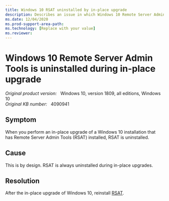 ```yaml
---
title: Windows 10 RSAT uninstalled by in-place upgrade
description: Describes an issue in which Windows 10 Remote Server Admin Tools (RSAT) is uninstalled during an in-place upgrade.
ms.date: 12/04/2020
ms.prod-support-area-path: 
ms.technology: [Replace with your value]
ms.reviewer: 
---
```

# Windows 10 Remote Server Admin Tools is uninstalled during in-place upgrade

_Original product version:_ &nbsp; Windows 10, version 1809, all editions, Windows 10  
_Original KB number:_ &nbsp; 4090941

## Symptom

When you perform an in-place upgrade of a Windows 10 installation that has Remote Server Admin Tools (RSAT) installed, RSAT is uninstalled.

## Cause

This is by design. RSAT is always uninstalled during in-place upgrades. 

## Resolution

After the in-place upgrade of Windows 10, reinstall [RSAT](https://www.microsoft.com/download/details.aspx?id=45520).
